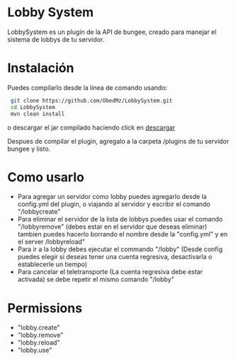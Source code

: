 <h1> Lobby System </h1>

LobbySystem es un plugin de la API de bungee, creado para manejar el sistema de lobbys de tu servidor.

# Instalación
Puedes compilarlo desde la linea de comando usando:
```bash
 git clone https://github.com/ObedMz/LobbySystem.git
 cd LobbySystem
 mvn clean install
 ```
o descargar el jar compilado haciendo click en [descargar](https://github.com/ObedMz/LobbySystem/releases/download/1.0-SNAPSHOT/lobbysystem-1.0-SNAPSHOT.jar/)


Despues de compilar el plugin, agregalo a la carpeta /plugins de tu servidor bungee y listo.

# Como usarlo
- Para agregar un servidor como lobby puedes agregarlo desde la config.yml del plugin, o viajando al servidor y escribir el comando "/lobbycreate"
- Para eliminar el servidor de la lista de lobbys puedes usar el comando "/lobbyremove" (debes estar en el servidor que deseas eliminar)
  tambien puedes hacerlo borrando el nombre desde la "config.yml" y en el server /lobbyreload" 
- Para ir a la lobby debes ejecutar el commando "/lobby" (Desde config puedes elegir si deseas tener una cuenta regresiva, desactivarla o establecerle un tiempo)
- Para cancelar el teletransporte (La cuenta regresiva debe estar activada) se debe repetir el mismo comando "/lobby"

# Permissions
 - "lobby.create"
 - "lobby.remove"
 - "lobby.reload"
 - "lobby.use"
 
